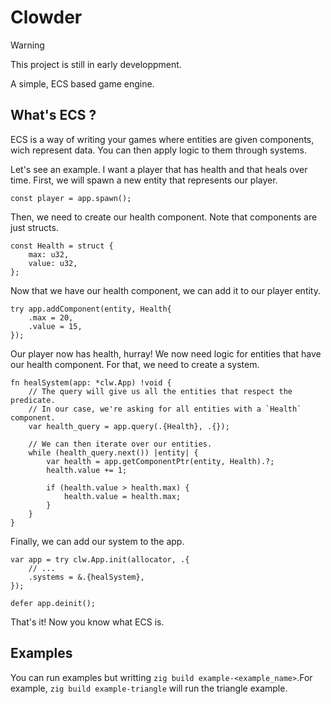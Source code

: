 # Clowder
> [!WARNING]
> This project is still in early developpment.

A simple, ECS based game engine.

## What's ECS ?
ECS is a way of writing your games where entities are given components, wich
represent data. You can then apply logic to them through systems.

Let's see an example. I want a player that has health and that heals over time.
First, we will spawn a new entity that represents our player.

```zig
const player = app.spawn();
```

Then, we need to create our health component. Note that components are just structs.

```zig
const Health = struct {
    max: u32,
    value: u32,
};
```

Now that we have our health component, we can add it to our player entity.

```zig
try app.addComponent(entity, Health{
    .max = 20,
    .value = 15,
});
```

Our player now has health, hurray! We now need logic for entities that have
our health component. For that, we need to create a system.

```zig
fn healSystem(app: *clw.App) !void {
    // The query will give us all the entities that respect the predicate.
    // In our case, we're asking for all entities with a `Health` component.
    var health_query = app.query(.{Health}, .{});

    // We can then iterate over our entities.
    while (health_query.next()) |entity| {
        var health = app.getComponentPtr(entity, Health).?;
        health.value += 1;

        if (health.value > health.max) {
            health.value = health.max;
        }
    }
}
```

Finally, we can add our system to the app.

```zig
var app = try clw.App.init(allocator, .{
    // ...
    .systems = &.{healSystem},
});

defer app.deinit();
```

That's it! Now you know what ECS is.

## Examples
You can run examples but writting `zig build example-<example_name>`.For
example, `zig build example-triangle` will run the triangle example.